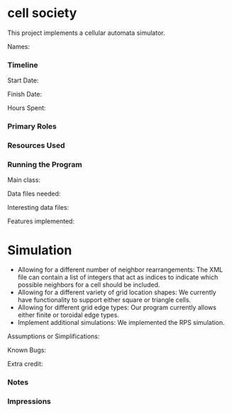 cell society
====

This project implements a cellular automata simulator.

Names:

### Timeline

Start Date: 

Finish Date: 

Hours Spent:

### Primary Roles


### Resources Used


### Running the Program

Main class:

Data files needed: 

Interesting data files:

Features implemented:
# Simulation
* Allowing for a different number of neighbor rearrangements:
The XML file can contain a list of integers that act
as indices to indicate which possible neighbors for a cell
should be included.
* Allowing for a different variety of grid location shapes:
We currently have functionality to support either square or
triangle cells.
* Allowing for different grid edge types:
Our program currently allows either finite or toroidal edge types.
* Implement additional simulations:
We implemented the RPS simulation.


Assumptions or Simplifications:

Known Bugs:

Extra credit:


### Notes


### Impressions

